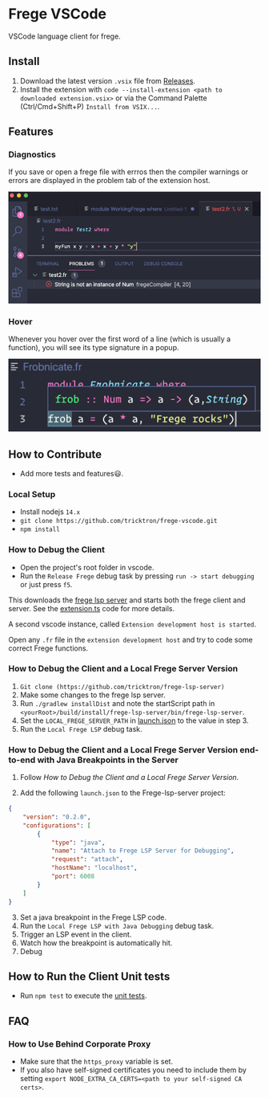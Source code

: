 # Frege VSCode
VSCode language client for frege.

## Install
1. Download the latest version `.vsix` file from [Releases](https://github.com/tricktron/frege-vscode/releases).
2. Install the extension with `code --install-extension <path to downloaded extension.vsix>` or via the Command Palette (Ctrl/Cmd+Shift+P) `Install from VSIX...`.

## Features

### Diagnostics
If you save or open a frege file with errros then the compiler warnings or errors are displayed in the problem tab of the extension host.

![diagnostics](.img/diagnostics.png)

### Hover

Whenever you hover over the first word of a line (which is usually a function), you will see its type signature in a popup.

![hover](.img/frob-hover.png)

## How to Contribute
- Add more tests and features:smiley:.

### Local Setup
- Install nodejs `14.x`
- `git clone https://github.com/tricktron/frege-vscode.git`
- `npm install`

### How to Debug the Client
- Open the project's root folder in vscode.
- Run the `Release Frege` debug task by pressing `run -> start debugging` or just press `f5`.

This downloads the [frege lsp server](https://github.com/tricktron/frege-lsp-server) and starts both the frege client and server. See the [extension.ts](src/extension.ts) code for more details.

A second vscode instance, called `Extension development host is started`.

Open any `.fr` file in the `extension development host` and try to code some correct Frege functions.

### How to Debug the Client and a Local Frege Server Version
1. `Git clone (https://github.com/tricktron/frege-lsp-server)`
2. Make some changes to the frege lsp server.
3. Run `./gradlew installDist` and note the
startScript path in `<yourRoot>/build/install/frege-lsp-server/bin/frege-lsp-server`.
4. Set the `LOCAL_FREGE_SERVER_PATH` in [launch.json](.vscode/launch.json) to the value in step 3.
5. Run the `Local Frege LSP` debug task.

### How to Debug the Client and a Local Frege Server Version end-to-end with Java Breakpoints in the Server
1. Follow *How to Debug the Client and a Local Frege Server Version*.

2. Add the following `launch.json` to the Frege-lsp-server project:
```json
{
	"version": "0.2.0",
	"configurations": [
		{
			"type": "java",
			"name": "Attach to Frege LSP Server for Debugging",
			"request": "attach",
			"hostName": "localhost",
			"port": 6008
		}
    ]
}
```
3. Set a java breakpoint in the Frege LSP code.
4. Run the `Local Frege LSP with Java Debugging` debug task.
5. Trigger an LSP event in the client.
6. Watch how the breakpoint is automatically hit.
7. Debug

## How to Run the Client Unit tests
- Run `npm test` to execute the [unit tests](test).

## FAQ
### How to Use Behind Corporate Proxy
- Make sure that the `https_proxy` variable is set.
- If you also have self-signed certificates you need to include them 
  by setting `export NODE_EXTRA_CA_CERTS=<path to your self-signed CA certs>`.